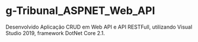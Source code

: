# g-Tribunal_ASPNET_Web_API
Desenvolvido Aplicação CRUD em Web API e API RESTFull, utilizando Visual Studio 2019, framework DotNet Core 2.1.
